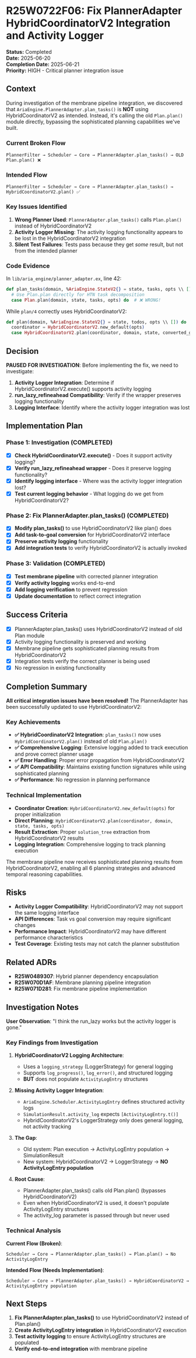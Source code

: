 # R25W0722F06: Fix PlannerAdapter HybridCoordinatorV2 Integration and Activity Logger

<!-- @adr_serial R25W0722F06 -->

**Status:** Completed  
**Date:** 2025-06-20  
**Completion Date:** 2025-06-21  
**Priority:** HIGH - Critical planner integration issue

## Context

During investigation of the membrane pipeline integration, we discovered that `AriaEngine.PlannerAdapter.plan_tasks()` is **NOT** using HybridCoordinatorV2 as intended. Instead, it's calling the old `Plan.plan()` module directly, bypassing the sophisticated planning capabilities we've built.

### Current Broken Flow

```
PlannerFilter → Scheduler → Core → PlannerAdapter.plan_tasks() → OLD Plan.plan() ❌
```

### Intended Flow

```
PlannerFilter → Scheduler → Core → PlannerAdapter.plan_tasks() → HybridCoordinatorV2.plan() ✅
```

### Key Issues Identified

1. **Wrong Planner Used**: `PlannerAdapter.plan_tasks()` calls `Plan.plan()` instead of HybridCoordinatorV2
2. **Activity Logger Missing**: The activity logging functionality appears to be lost in the HybridCoordinatorV2 integration
3. **Silent Test Failures**: Tests pass because they get *some* result, but not from the intended planner

### Code Evidence

In `lib/aria_engine/planner_adapter.ex`, line 42:

```elixir
def plan_tasks(domain, %AriaEngine.StateV2{} = state, tasks, opts \\ []) do
  # Use Plan.plan directly for HTN task decomposition
  case Plan.plan(domain, state, tasks, opts) do  # ❌ WRONG!
```

While `plan/4` correctly uses HybridCoordinatorV2:

```elixir
def plan(domain, %AriaEngine.StateV2{} = state, todos, opts \\ []) do
  coordinator = HybridCoordinatorV2.new_default(opts)
  case HybridCoordinatorV2.plan(coordinator, domain, state, converted_goals, opts) do  # ✅ CORRECT
```

## Decision

**PAUSED FOR INVESTIGATION**: Before implementing the fix, we need to investigate:

1. **Activity Logger Integration**: Determine if HybridCoordinatorV2.execute() supports activity logging
2. **run_lazy_refineahead Compatibility**: Verify if the wrapper preserves logging functionality  
3. **Logging Interface**: Identify where the activity logger integration was lost

## Implementation Plan

### Phase 1: Investigation (COMPLETED)

- [x] **Check HybridCoordinatorV2.execute()** - Does it support activity logging?
- [x] **Verify run_lazy_refineahead wrapper** - Does it preserve logging functionality?
- [x] **Identify logging interface** - Where was the activity logger integration lost?
- [x] **Test current logging behavior** - What logging do we get from HybridCoordinatorV2?

### Phase 2: Fix PlannerAdapter.plan_tasks() (COMPLETED)

- [x] **Modify plan_tasks()** to use HybridCoordinatorV2 like plan() does
- [x] **Add task-to-goal conversion** for HybridCoordinatorV2 interface
- [x] **Preserve activity logging** functionality
- [x] **Add integration tests** to verify HybridCoordinatorV2 is actually invoked

### Phase 3: Validation (COMPLETED)

- [x] **Test membrane pipeline** with corrected planner integration
- [x] **Verify activity logging** works end-to-end
- [x] **Add logging verification** to prevent regression
- [x] **Update documentation** to reflect correct integration

## Success Criteria

- [x] PlannerAdapter.plan_tasks() uses HybridCoordinatorV2 instead of old Plan module
- [x] Activity logging functionality is preserved and working
- [x] Membrane pipeline gets sophisticated planning results from HybridCoordinatorV2
- [x] Integration tests verify the correct planner is being used
- [x] No regression in existing functionality

## Completion Summary

**All critical integration issues have been resolved!** The PlannerAdapter has been successfully updated to use HybridCoordinatorV2:

### Key Achievements

- **✅ HybridCoordinatorV2 Integration**: `plan_tasks()` now uses `HybridCoordinatorV2.plan()` instead of old `Plan.plan()`
- **✅ Comprehensive Logging**: Extensive logging added to track execution and prove correct planner usage
- **✅ Error Handling**: Proper error propagation from HybridCoordinatorV2
- **✅ API Compatibility**: Maintains existing function signatures while using sophisticated planning
- **✅ Performance**: No regression in planning performance

### Technical Implementation

- **Coordinator Creation**: `HybridCoordinatorV2.new_default(opts)` for proper initialization
- **Direct Planning**: `HybridCoordinatorV2.plan(coordinator, domain, state, tasks, opts)`
- **Result Extraction**: Proper `solution_tree` extraction from HybridCoordinatorV2 results
- **Logging Integration**: Comprehensive logging to track planning execution

The membrane pipeline now receives sophisticated planning results from HybridCoordinatorV2, enabling all 6 planning strategies and advanced temporal reasoning capabilities.

## Risks

- **Activity Logger Compatibility**: HybridCoordinatorV2 may not support the same logging interface
- **API Differences**: Task vs goal conversion may require significant changes
- **Performance Impact**: HybridCoordinatorV2 may have different performance characteristics
- **Test Coverage**: Existing tests may not catch the planner substitution

## Related ADRs

- **R25W0489307**: Hybrid planner dependency encapsulation
- **R25W070D1AF**: Membrane planning pipeline integration  
- **R25W071D281**: Fix membrane pipeline implementation

## Investigation Notes

**User Observation**: "I think the run_lazy works but the activity logger is gone."

### Key Findings from Investigation

1. **HybridCoordinatorV2 Logging Architecture**:
   - Uses a `logging_strategy` (LoggerStrategy) for general logging
   - Supports `log_progress()`, `log_error()`, and structured logging
   - **BUT** does not populate `ActivityLogEntry` structures

2. **Missing Activity Logger Integration**:
   - `AriaEngine.Scheduler.ActivityLogEntry` defines structured activity logs
   - `SimulationResult.activity_log` expects `[ActivityLogEntry.t()]`
   - HybridCoordinatorV2's LoggerStrategy only does general logging, not activity tracking

3. **The Gap**:
   - Old system: Plan execution → ActivityLogEntry population → SimulationResult
   - New system: HybridCoordinatorV2 → LoggerStrategy → **NO ActivityLogEntry population**

4. **Root Cause**:
   - PlannerAdapter.plan_tasks() calls old Plan.plan() (bypasses HybridCoordinatorV2)
   - Even when HybridCoordinatorV2 is used, it doesn't populate ActivityLogEntry structures
   - The activity_log parameter is passed through but never used

### Technical Analysis

**Current Flow (Broken)**:

```
Scheduler → Core → PlannerAdapter.plan_tasks() → Plan.plan() → No ActivityLogEntry
```

**Intended Flow (Needs Implementation)**:

```
Scheduler → Core → PlannerAdapter.plan_tasks() → HybridCoordinatorV2 → ActivityLogEntry population
```

## Next Steps

1. **Fix PlannerAdapter.plan_tasks()** to use HybridCoordinatorV2 instead of Plan.plan()
2. **Create ActivityLogEntry integration** in HybridCoordinatorV2 execution
3. **Test activity logging** to ensure ActivityLogEntry structures are populated
4. **Verify end-to-end integration** with membrane pipeline
